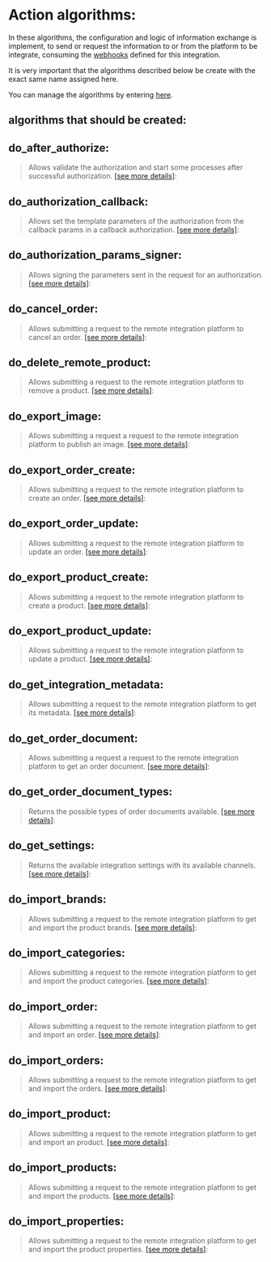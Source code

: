# Action algorithms:

In these algorithms, the configuration and logic of information exchange is implement, to send or request the information
to or from the platform to be integrate, consuming the [webhooks](../webhooks/overview.md) defined for this integration.

It is very important that the algorithms described below be create with the exact same name assigned here.

You can manage the algorithms by entering [here](https://cenit.io/algorithm).

## algorithms that should be created:

## do_after_authorize:

  > Allows validate the authorization and start some processes after successful authorization.
  > [[see more details]](do_after_authorize):

## do_authorization_callback:

  > Allows set the template parameters of the authorization from the callback params in a callback authorization.
  > [[see more details]](do_authorization_callback):

## do_authorization_params_signer:

  > Allows signing the parameters sent in the request for an authorization.
  > [[see more details]](do_authorization_params_signer):

## do_cancel_order:

  > Allows submitting a request to the remote integration platform to cancel an order.
  > [[see more details]](do_cancel_order):

## do_delete_remote_product:

  > Allows submitting a request to the remote integration platform to remove a product.
  > [[see more details]](do_delete_remote_product):

## do_export_image:

  > Allows submitting a request a request to the remote integration platform to publish an image.
  > [[see more details]](do_export_image):

## do_export_order_create:

  > Allows submitting a request to the remote integration platform to create an order.
  > [[see more details]](do_export_order_create):

## do_export_order_update:

  > Allows submitting a request to the remote integration platform to update an order.
  > [[see more details]](do_export_order_update):

## do_export_product_create:

  > Allows submitting a request to the remote integration platform to create a product.
  > [[see more details]](do_export_product_create):

## do_export_product_update:

  > Allows submitting a request to the remote integration platform to update a product.
  > [[see more details]](do_export_product_update):

## do_get_integration_metadata:

  > Allows submitting a request to the remote integration platform to get its metadata.
  > [[see more details]](do_get_integration_metadata):

## do_get_order_document:

  > Allows submitting a request a request to the remote integration platform to get an order document.
  > [[see more details]](do_get_order_document):

## do_get_order_document_types:

  > Returns the possible types of order documents available.
  > [[see more details]](do_get_order_document_types):

## do_get_settings:

  > Returns the available integration settings with its available channels.
  > [[see more details]](do_get_settings):

## do_import_brands:

  > Allows submitting a request to the remote integration platform to get and import the product brands.
  > [[see more details]](do_import_brands):

## do_import_categories:

  > Allows submitting a request to the remote integration platform to get and import the product categories.
  > [[see more details]](do_import_categories):

## do_import_order:

  > Allows submitting a request to the remote integration platform to get and import an order.
  > [[see more details]](do_import_order):

## do_import_orders:

  > Allows submitting a request to the remote integration platform to get and import the orders.
  > [[see more details]](do_import_orders):

## do_import_product:

  > Allows submitting a request to the remote integration platform to get and import an product.
  > [[see more details]](do_import_product):

## do_import_products:

  > Allows submitting a request to the remote integration platform to get and import the products.
  > [[see more details]](do_import_products):

## do_import_properties:

  > Allows submitting a request to the remote integration platform to get and import the product properties.
  > [[see more details]](do_import_properties):

